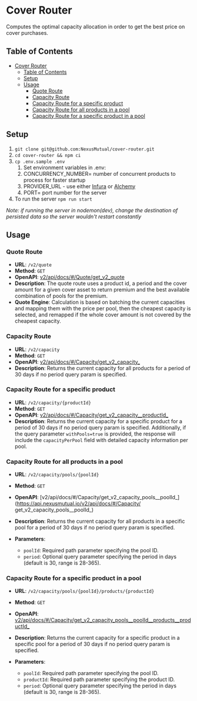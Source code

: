 # Cover Router
Computes the optimal capacity allocation in order to get the best price on cover purchases.

## Table of Contents

- [Cover Router](#cover-router)
  - [Table of Contents](#table-of-contents)
  - [Setup](#setup)
  - [Usage](#usage)
    - [Quote Route](#quote-route)
    - [Capacity Route](#capacity-route)
    - [Capacity Route for a specific product](#capacity-route-for-a-specific-product)
    - [Capacity Route for all products in a pool](#capacity-route-for-all-products-in-a-pool)
    - [Capacity Route for a specific product in a pool](#capacity-route-for-a-specific-product-in-a-pool)

## Setup

1. `git clone git@github.com:NexusMutual/cover-router.git`
2. `cd cover-router && npm ci`
3. `cp .env.sample .env`
    1. Set environment variables in .env:
    2. CONCURRENCY_NUMBER= number of concurrent products to process for faster startup
    3. PROVIDER_URL - use either [Infura](https://www.infura.io/) or [Alchemy](https://www.alchemy.com/)
    4. PORT= port number for the server
4. To run the server `npm run start`

*Note: if running the server in nodemon(dev), change the destination of persisted data so the server wouldn't 
restart constantly*

## Usage

### Quote Route
- **URL**: `/v2/quote`
- **Method**: `GET`
- **OpenAPI**: [v2/api/docs/#/Quote/get_v2_quote](https://api.nexusmutual.io/v2/api/docs/#/Quote/get_v2_quote)
- **Description**: The quote route uses a product id, a period and the cover amount for a given cover asset to return premium and the
best available combination of pools for the premium.
- **Quote Engine**: Calculation is based on batching the current capacities and mapping them with the
  price per pool, then the cheapest capacity is selected, and remapped if the whole cover amount is not covered by the
  cheapest capacity.

### Capacity Route
- **URL**: `/v2/capacity`
- **Method**: `GET`
- **OpenAPI**: [v2/api/docs/#/Capacity/get_v2_capacity_](https://api.nexusmutual.io/v2/api/docs/#/Capacity/get_v2_capacity_)
- **Description**: Returns the current capacity for all products for a period of 30 days if no period query param is specified.

### Capacity Route for a specific product
- **URL**: `/v2/capacity/{productId}`
- **Method**: `GET`
- **OpenAPI**: [v2/api/docs/#/Capacity/get_v2_capacity__productId_](https://api.nexusmutual.io/v2/api/docs/#/Capacity/get_v2_capacity__productId_)
- **Description**: Returns the current capacity for a specific product for a period of 30 days if no period query param is specified. Additionally, if the query parameter `withPools=true` is provided, the response will include the `capacityPerPool` field with detailed capacity information per pool.

### Capacity Route for all products in a pool
- **URL**: `/v2/capacity/pools/{poolId}`
- **Method**: `GET`
- **OpenAPI**: [v2/api/docs/#/Capacity/get_v2_capacity_pools__poolId_](https://api.nexusmutual.io/v2/api/docs/#/Capacity/
get_v2_capacity_pools__poolId_)

- **Description**: Returns the current capacity for all products in a specific pool for a period of 30 days if no period query param is specified.
- **Parameters**:
  - `poolId`: Required path parameter specifying the pool ID.
  - `period`: Optional query parameter specifying the period in days (default is 30, range is 28-365).

### Capacity Route for a specific product in a pool
- **URL**: `/v2/capacity/pools/{poolId}/products/{productId}`
- **Method**: `GET`
- **OpenAPI**: [v2/api/docs/#/Capacity/get_v2_capacity_pools__poolId__products__productId_](https://api.nexusmutual.io/v2/api/docs/#/Capacity/get_v2_capacity_pools__poolId__products__productId_)
                
- **Description**: Returns the current capacity for a specific product in a specific pool for a period of 30 days if no period query param is specified.
- **Parameters**:
  - `poolId`: Required path parameter specifying the pool ID.
  - `productId`: Required path parameter specifying the product ID.
  - `period`: Optional query parameter specifying the period in days (default is 30, range is 28-365).
